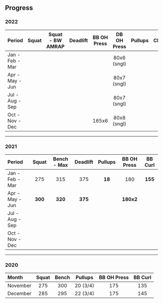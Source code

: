 ## Progress


### 2022

| Period          | Squat        | Squat - BW AMRAP | Deadlift     | BB OH Press  | DB OH Press  | Pullups      | Chinups      |
| :-------------- | :----------: | :--------------: | :----------: | :----------: | :----------: | :----------: | :----------: |
| Jan - Feb - Mar |              |                  |              |              | 80x6 (sngl)  |              |              |
| Apr - May - Jun |              |                  |              |              | 80x7 (sngl)  |              |              |
| Jul - Aug - Sep |              |                  |              |              | 80x7 (sngl)  |              |              |
| Oct - Nov - Dec |              |                  |              | 165x6        | 80x8 (sngl)  |              |              |

*****

### 2021

| Period          | Squat        | Bench - Max  | Deadlift     | Pullups      | BB OH Press  | BB Curl      |
| :-------------- | :----------: | :----------: | :----------: | :----------: | :----------: | :----------: |
| Jan - Feb - Mar | 275          | 315          | 375          | **18**       | 180          | **155**      |
| Apr - May - Jun | **300**      | **320**      | **375**      |              | **180x2**    |              |
| Jul - Aug - Sep |              |              |              |              |              |              |
| Oct - Nov - Dec |              |              |              |              |              |              |

*****

### 2020

| Month           | Squat        | Bench        | Pullups      | BB OH Press  | BB Curl      |
| :-------------- | :----------: | :----------: | :----------: | :----------: | :----------: |
| November        | 275          | 300          | 20 (3/4)     | 175          | 135          |
| December        | 285          | 295          | 22 (3/4)     | 175          | 145          |
